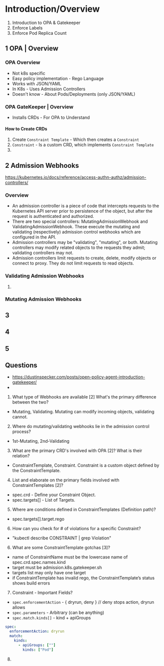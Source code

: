 # Introduction/Overview

1) Introduction to OPA & Gatekeeper
2) Enforce Labels
3) Enforce Pod Replica Count

## 1 OPA | Overview

### OPA Overview
- Not k8s specific
- Easy policy implementation - Rego Language
- Works with JSON/YAML
- In K8s - Uses Admission Controllers
- Doesn't know - About Pods/Deployments (only JSON/YAML)

### OPA GateKeeper | Overview
- Installs CRDs - For OPA to Understand

#### How to Create CRDs
1) Create `Constraint Template` - Which then creates a `Constraint`
2) `Constraint` - Is a custom CRD, which implements `Constraint Template`
3) 

## 2 Admission Webhooks
https://kubernetes.io/docs/reference/access-authn-authz/admission-controllers/

### Overview
- An admission controller is a piece of code that intercepts requests to the Kubernetes API server 
  prior to persistence of the object, but after the request is authenticated and authorized.
- There are two special controllers: MutatingAdmissionWebhook and ValidatingAdmissionWebhook. 
  These execute the mutating and validating (respectively) admission control webhooks which are configured in the API.
- Admission controllers may be "validating", "mutating", or both. 
  Mutating controllers may modify related objects to the requests they admit; validating controllers may not.
- Admission controllers limit requests to create, delete, modify objects or connect to proxy. They do not limit requests to read objects.


### Validating Admission Webhooks
1) 

### Mutating Admission Webhooks

## 3

## 4

## 5

## Questions
- https://dustinspecker.com/posts/open-policy-agent-introduction-gatekeeper/
- 

1) What type of Webhooks are available [2] What's the primary difference between the two?
- Mutating, Validating. Mutating can modify incoming objects, validating cannot. 

2) Where do mutating/validating webhooks lie in the admission control process?
- 1st-Mutating, 2nd-Validating 

3) What are the primary CRD's involved with OPA [2]? What is their relation?
- ConstraintTemplate, Constraint. Constraint is a custom object defined by the ConstraintTemplate.

4) List and elaborate on the primary fields involved with ConstraintTemplates [2]?
- spec.crd - Define your Constraint Object.
- spec.targets[] - List of Targets.

5) Where are conditions defined in ConstraintTemplates (Definition path)?
- spec.targets[].target.rego

6) How can you check for # of violations for a specific Constraint?
- "kubectl describe CONSTRAINT | grep Violation"

6) What are some ConstraintTemplate gotchas [3]?
- name of ConstraintName must be the lowercase name of spec.crd.spec.names.kind
- target must be admission.k8s.gatekeeper.sh
- targets list may only have one target
- if ConstraintTemplate has invalid rego, the ConstraintTemplate’s status shows build errors

7) Constraint - Important Fields? 
- `spec.enforcementAction` - { dryrun, deny } // deny stops action, dryrun allows
- `spec.parameters` - Arbitrary (can be anything)
- `spec.match.kinds[]` - kind + apiGroups
```yaml
spec:
  enforcementAction: dryrun
  match:
    kinds:
      - apiGroups: [""]
        kinds: ["Pod"]
```

8) 
